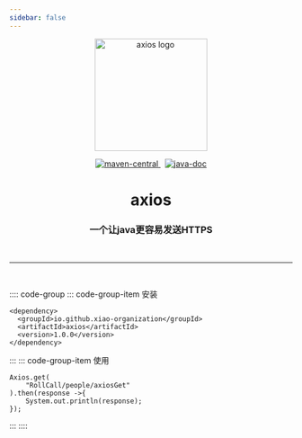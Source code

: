 ```yaml
---
sidebar: false
---
```


<p align="center"><img width="200" src="https://xiao-akatsuki.github.io/axios.org/logo/logo.png" alt="axios logo"></p>

<p align="center">
	<a href="https://mvnrepository.com/artifact/io.github.xiao-organization/axios">
		<img src="https://img.shields.io/maven-central/v/io.github.xiao-organization/axios.svg" alt="maven-central">
	</a>
    &nbsp
	<a href="https://www.javadoc.io/doc/io.github.xiao-organization/axios">
		<img src="https://www.javadoc.io/badge/io.github.xiao-organization/axios.svg" alt="java-doc">
	</a>
</p>

<h1 align="center">axios</h1>

<h3 align="center">一个让java更容易发送HTTPS</h3>

<br>

****

<br>


:::: code-group
::: code-group-item 安装
```xml:no-line-numbers
<dependency>
  <groupId>io.github.xiao-organization</groupId>
  <artifactId>axios</artifactId>
  <version>1.0.0</version>
</dependency>
```
:::
::: code-group-item 使用
```java:no-line-numbers
Axios.get(
	"RollCall/people/axiosGet" 
).then(response ->{
	System.out.println(response);
});
```
:::
::::
